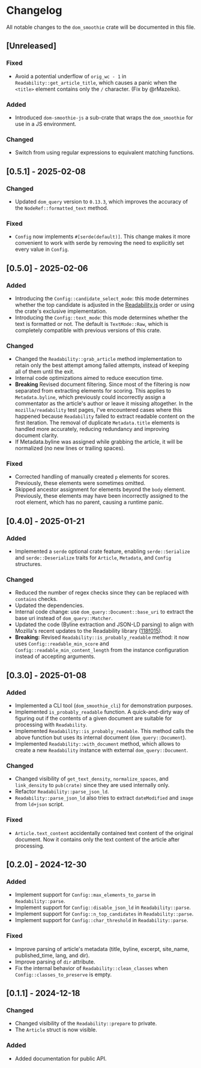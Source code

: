# Changelog

All notable changes to the `dom_smoothie` crate will be documented in this file.

## [Unreleased]

### Fixed
- Avoid a potential underflow of `orig_wc - 1` in `Readability::get_article_title`, which causes a panic when the `<title>` element contains only the `/` character. (Fix by @rMazeiks).

### Added
- Introduced `dom-smoothie-js` a sub-crate that wraps the `dom_smoothie` for use in a JS environment.

### Changed
- Switch from using regular expressions to equivalent matching functions.

## [0.5.1] - 2025-02-08

### Changed
- Updated `dom_query` version to `0.13.3`, which improves the accuracy of the `NodeRef::formatted_text` method.

### Fixed
- `Config` now implements `#[serde(default)]`. This change makes it more convenient to work with serde by removing the need to explicitly set every value in `Config`.

## [0.5.0] - 2025-02-06

### Added
- Introducing the `Config::candidate_select_mode`: this mode determines whether the top candidate is adjusted in the [Readability.js](https://github.com/mozilla/readability)  order or using the crate's exclusive implementation.
- Introducing the `Config::text_mode`: this mode determines whether the text is formatted or not. The default is `TextMode::Raw`, which is completely compatible with previous versions of this crate.

### Changed
- Changed the `Readability::grab_article` method implementation to retain only the best attempt among failed attempts, instead of keeping all of them until the exit.
- Internal code optimizations aimed to reduce execution time.
- **Breaking** Revised document filtering. Since most of the filtering is now separated from extracting elements for scoring. This applies to `Metadata.byline`, which previously could incorrectly assign a commentator as the article's author or leave it missing altogether. In the `mozilla/readability` test pages, I've encountered cases where this happened because `Readability` failed to extract readable content on the first iteration. The removal of duplicate `Metadata.title` elements is handled more accurately, reducing redundancy and improving document clarity.
- If Metadata.byline was assigned while grabbing the article, it will be normalized (no new lines or trailing spaces).

### Fixed
- Corrected handling of manually created `p` elements for scores. Previously, these elements were sometimes omitted.
- Skipped ancestor assignment for elements beyond the `body` element. Previously, these elements may have been incorrectly assigned to the root element, which has no parent, causing a runtime panic.


## [0.4.0] - 2025-01-21

### Added
- Implemented a `serde` optional crate feature, enabling `serde::Serialize` and `serde::Deserialize` traits for `Article`, `Metadata`, and `Config` structures. 

### Changed
- Reduced the number of regex checks since they can be replaced with `contains` checks.
- Updated the dependencies.
- Internal code change: use `dom_query::Document::base_uri` to extract the base uri instead of `dom_query::Matcher`. 
- Updated the code (Byline extraction and JSON-LD parsing) to align with Mozilla's recent updates to the Readability library ([118f015](https://github.com/mozilla/readability/commit/118f01538e167218bd86ffd493bd3466aec4870a)).
- **Breaking:** Revised `Readability::is_probably_readable` method: it now uses `Config::readable_min_score` and `Config::readable_min_content_length` from the instance configuration instead of accepting arguments.


## [0.3.0] - 2025-01-08

### Added
- Implemented a CLI tool (`dom_smoothie_cli`) for demonstration purposes.
- Implemented `is_probably_readable` function. 
A quick-and-dirty way of figuring out if the contents of a given document are suitable for processing with `Readability`.
- Implemented `Readability::is_probably_readable`. This method calls the above function but uses its internal document (`dom_query::Document`).
- Implemented `Readability::with_document` method, which allows to create a new `Readability` instance with external `dom_query::Document`.

### Changed
- Changed visibility of `get_text_density`, `normalize_spaces`, and `link_density` to `pub(crate)` since they are used internally only.
- Refactor `Readability::parse_json_ld`.
- `Readability::parse_json_ld` also tries to extract `dateModified` and `image` from `ld+json` script. 

### Fixed
- `Article.text_content` accidentally contained text content of the original document. Now it contains only the text content of the article after processing.

## [0.2.0] - 2024-12-30

### Added

- Implement support for `Config::max_elements_to_parse` in `Readability::parse`.
- Implement support for `Config::disable_json_ld` in `Readability::parse`.
- Implement support for `Config::n_top_candidates` in `Readability::parse`.
- Implement support for `Config::char_threshold` in `Readability::parse`.


### Fixed

- Improve parsing of article's metadata (title, byline, excerpt, site_name, published_time, lang, and dir).
- Improve parsing of `dir` attribute.
- Fix the internal behavior of `Readability::clean_classes` when `Config::classes_to_preserve` is empty.


## [0.1.1] - 2024-12-18

### Changed

- Changed visibility of the `Readability::prepare` to private.
- The `Article` struct is now visible.

### Added

- Added documentation for public API.
